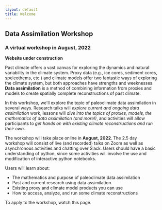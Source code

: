 ```yaml
---
layout: default
title: Welcome
---
```


## Data Assimilation Workshop
### A virtual workshop in August, 2022

**Website under construction**

Past climate offers a vast canvas for exploring the dynamics and natural variability in the climate system. Proxy data (e.g., ice cores, sediment cores, speleothems, etc.) and climate models offer two fantastic ways of exploring the climate system, but both approaches have strengths and weeknesses. **Data assimilation** is a method of combining information from proxies and models to create spatially complete reconstructions of past climate.

In this workshop, we'll explore the topic of paleoclimate data assimilation in several ways. Research talks will *explore current and ongoing data assimilation* work, lessons will *dive into the topics of proxies, models, the mathematics of data assimilation (and more!)*, and activities will allow participants to *get hands on with existing climate reconstructions and run their own*.

The workshop will take place online in **August, 2022**. The 2.5 day workshop will consist of live (and recorded) talks on Zoom as well as asynchronous activities and chatting over Slack. Users should have a basic understanding of python, since some activities will involve the use and modification of interactive python notebooks.

Users will learn about:
- The mathematics and purpose of paleoclimate data assimilation
- Past and current research using data assimilation
- Existing proxy and climate model products you can use
- How to access, analyze, and run some climate reconstructions

To apply to the workshop, watch this page.

